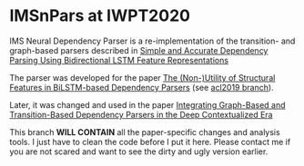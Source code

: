 # IMSnPars at IWPT2020

IMS Neural Dependency Parser is a re-implementation of the transition- and graph-based parsers described in [Simple and Accurate Dependency Parsing Using Bidirectional LSTM Feature Representations](https://aclweb.org/anthology/Q16-1023)

The parser was developed for the paper [The (Non-)Utility of Structural Features in BiLSTM-based
Dependency Parsers](https://www.aclweb.org/anthology/P19-1012) (see [acl2019 branch](https://github.com/AgnieszkaFalenska/IMSnPars/tree/acl2019)).

Later, it was changed and used in the paper [Integrating Graph-Based and Transition-Based Dependency Parsers
in the Deep Contextualized Era](https://iwpt20.sigparse.org/pdf/2020.iwpt-1.4.pdf) 

This branch **WILL CONTAIN** all the paper-specific changes and analysis tools. I just have to clean the code before I put it here. Please contact me if you are not scared and want to see the dirty and ugly version earlier.


